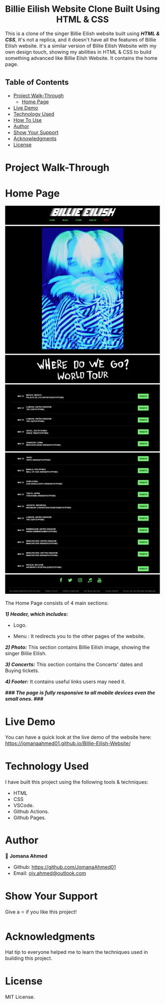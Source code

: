 <h1 align="center">
  Billie Eilish Website Clone Built Using HTML & CSS
</h1>

<p><font size="3">
  This is a clone of the singer Billie Eilish website built using <strong><em>HTML & CSS</em></strong>, It's not a replica, and it doesn't have all the features of Billie Eilish website. it's a similar version of Billie Eilish Website with my own design touch, showing my abilities in HTML & CSS to build something advanced like Billie Eilsh Website. It contains the home page.
</p>

## Table of Contents

- [Project Walk-Through](#project-walk-through)
  - [Home Page](#home-page)
- [Live Demo](#live-demo)
- [Technology Used](#technology-used)
- [How To Use](#how-to-use)
- [Author](#author)
- [Show Your Support](#show-your-support)
- [Acknowledgments](#acknowledgments)
- [License](#license)




# Project Walk-Through

 # Home Page

<div align="center"><a name="menu"></a>

![ScreenShot](https://github.com/JomanaAhmed01/Billie-Eilish-Website/blob/Main-Page/img/1.png)
![ScreenShot](https://github.com/JomanaAhmed01/Billie-Eilish-Website/blob/Main-Page/img/2.jpg)
![ScreenShot](https://github.com/JomanaAhmed01/Billie-Eilish-Website/blob/Main-Page/img/3.png)
![ScreenShot](https://github.com/JomanaAhmed01/Billie-Eilish-Website/blob/Main-Page/img/4.png)
![ScreenShot](https://github.com/JomanaAhmed01/Billie-Eilish-Website/blob/Main-Page/img/5.png)
![ScreenShot](https://github.com/JomanaAhmed01/Billie-Eilish-Website/blob/Main-Page/img/6.png)
</div>

The Home Page consists of 4 main sections:

***1) Header, which includes:***
- Logo.

- Menu :
It redirects you to the other pages of the website.

***2) Photo:***
This section contains Billie Eilish image, showing the singer Billie Eilish.

***3) Concerts:***
This section contains the Concerts' dates and Buying tickets.

***4) Footer:***
It contains useful links users may need it.


***### The page is fully responsive to all mobile devices even the small ones. ###***

# Live Demo 

You can have a quick look at the live demo of the website here: https://jomanaahmed01.github.io/Billie-Eilish-Website/

# Technology Used

I have built this project using the following tools & techniques:
- HTML
- CSS
- VSCode.
- Github Actions.
- Github Pages.

# Author

👤 **Jomana Ahmed**
- Github: https://github.com/JomanaAhmed01
- Email: ojy.ahmed@outlook.com

# Show Your Support

Give a ⭐️ if you like this project!

# Acknowledgments

Hat tip to everyone helped me to learn the techniques used in building this project.

# License 

MIT License.



